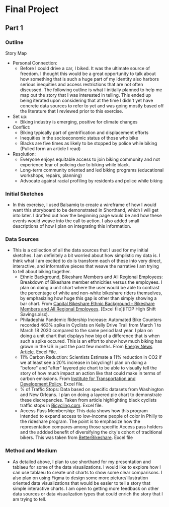 # Final Project

## Part 1

### Outline
Story Map
 - Personal Connection:
    - Before I could drive a car, I biked. It was the ultimate source of freedom. I thought this would be a great opportunity to talk about how something that is such a huge part of my identity also harbors serious inequities and access restrictions that are not often discussed. The following outline is what I initially planned to help me map out the story that I was interested in telling. This ended up being iterated upon considering that at the time I didn't yet have concrete data sources to refer to yet and was going mostly based off the literature that I reviewed prior to this exercise. 
 - Set up: 
   - Biking industry is emerging, positive for climate changes
 - Conflict:
    - Biking typically part of gentrification and displacement efforts
    - Inequities in the socioeconomic status of those who bike
    - Blacks are five times as likely to be stopped by police while biking (Pulled form an article I read)
  - Resolution:
    - Everyone enjoys equitable access to join biking community and not experience fear of policing due to biking while black. 
    - Long-term community oriented and led biking programs (educational workshops, repairs, planning)
    - Advocate against racial profiling by residents and police while biking
### Initial Sketches
- In this exercise, I used Balsamiq to create a wireframe of how I would want this storyboard to be demonstrated in Shorthand, which I will get into later. I drafted out how the beginning page would be and how these events would weave into the call to action. I also added small descriptions of how I plan on integrating this information. 

### Data Sources
- This is a collection of all the data sources that I used for my initial sketches. I am definitely a bit worried about how simplistic my data is. I think what I am excited to do is transform each of these into very direct, interactive, and informative pieces that weave the narrative I am trying to tell about biking together. 
  - Ethnic Background, Bikeshare Members and All Regional Employees: Breakdown of Bikeshare member ethnicities versus the employees. I plan on doing a unit chart where the user would be able to contrast the percentage of white and non-white bikeshare riders themselves, by emphasizing how huge this gap is other than simply showing a bar chart. From [Capital Bikeshare Ethnic Background - Bikeshare Members and All Regional Employees](https://d21xlh2maitm24.cloudfront.net/wdc/Capital-Bikeshare_2016MemberSurvey_Final-Report.pdf?mtime=20170303165531). [Excel file](ITDP High Shift Savings.xlsx). 
  - Philadephia Pandemic Ridership Increase: Automated Bike Counters recorded 463% spike in Cyclists on Kelly Drive Trail from March 1 to March 18 2020 compared to the same period last year. I plan on doing a unit chart that displays how big of a difference that is when such a spike occured. This is an effort to show how much biking has grown in the US in just the past few months. From [Energy News Article](https://energynews.us/2020/04/16/west/the-pandemic-is-fueling-a-biking-boom-will-it-last/). Excel File.
  - 11% Carbon Reduction: Scientists Estimate a 11% reduction in CO2 if we at least see a 20% increase in bicycling! I plan on doing a "before" and "after" layered pie chart to be able to visually tell the story of how much impact an action like that could make in terms of carbon emissions. From [Institute for Transportation and Development Policy](https://www.itdp.org/2015/11/12/a-global-high-shift-cycling-scenario/). Excel file.
  - % of Traffic Stops: Data based on specific datasets from Washington and New Orleans. I plan on doing a layered pie chart to demonstrate these discrepancies. Taken from article highlighting black cyclists traffic stops in [Bicycling.com](https://www.bicycling.com/culture/a33383540/cycling-while-black-police/).  Excel file.
  - Access Pass Membership: This data shows how this program intended to expand access to low-income people of color in Philly to the rideshare program. The point is to emphasize how the representation compares among those specific Access pass holders and the addded benefit of diversifying the city's cohort of traditional bikers. This was taken from [BetterBikeshare](https://betterbikeshare.org/wp-content/uploads/2018/12/1-pager-access-pass-12_18_18.pdf). Excel file
  
  
### Method and Medium
- As detailed above, I plan to use shorthand for my presentation and tablaeu for some of the data visualizations. I would like to explore how I can use tablaeu to create unit charts to show some clear comparisons. I also plan on using Figma to design some more picture/illustration oriented data visualizations that would be easier to tell a story that simple interactive charts. I am open to getting more feedback on other data sources or data visualization types that could enrich the story that I am trying to tell.
